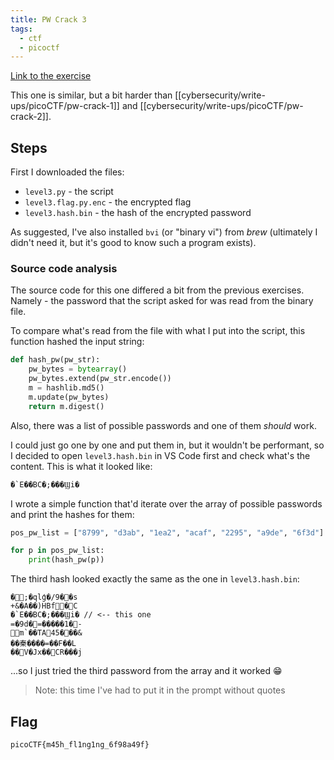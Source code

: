 ```yaml
---
title: PW Crack 3
tags: 
  - ctf
  - picoctf
---
```

[Link to the exercise](https://play.picoctf.org/practice/challenge/247)

This one is similar, but a bit harder than [[cybersecurity/write-ups/picoCTF/pw-crack-1]] and [[cybersecurity/write-ups/picoCTF/pw-crack-2]]. 

## Steps 
First I downloaded the files:
- `level3.py` - the script
- `level3.flag.py.enc` - the encrypted flag
- `level3.hash.bin` - the hash of the encrypted password

As suggested, I've also installed `bvi` (or "binary vi") from _brew_ (ultimately I didn't need it, but it's good to know such a program exists). 

### Source code analysis
The source code for this one differed a bit from the previous exercises. Namely - the password that the script asked for was read from the binary file. 

To compare what's read from the file with what I put into the script, this function hashed the input string: 

```python
def hash_pw(pw_str):
	pw_bytes = bytearray()
	pw_bytes.extend(pw_str.encode())
	m = hashlib.md5()
	m.update(pw_bytes)
	return m.digest()
```

Also, there was a list of possible passwords and one of them _should_ work. 

I could just go one by one and put them in, but it wouldn't be performant, so I decided to open `level3.hash.bin` in VS Code first and check what's the content. This is what it looked like: 

```
�`E��BC�;���Ϣi�
```

I wrote a simple function that'd iterate over the array of possible passwords and print the hashes for them: 

```python
pos_pw_list = ["8799", "d3ab", "1ea2", "acaf", "2295", "a9de", "6f3d"]

for p in pos_pw_list:
	print(hash_pw(p))
```

The third hash looked exactly the same as the one in `level3.hash.bin`: 

```
�;�qlģ�/9��s
+&�A��)HBf�C
�`E��BC�;���Ϣi� // <-- this one
=�9d�=�����1�-
m`��TA45���&
��秦����=��F��L
��V�Jx��CR���j
```

...so I just tried the third password from the array and it worked 😁

> Note: this time I've had to put it in the prompt without quotes

## Flag
`picoCTF{m45h_fl1ng1ng_6f98a49f}`